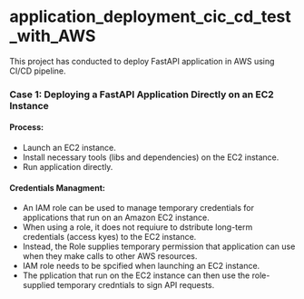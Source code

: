 # application_deployment_cic_cd_test_with_AWS
This project has conducted to deploy FastAPI application in AWS using CI/CD pipeline.

### Case 1: Deploying a FastAPI Application Directly on an EC2 Instance

#### Process:
- Launch an EC2 instance.
- Install necessary tools (libs and dependencies) on the EC2 instance.
- Run application directly.

#### Credentials Managment:

- An IAM role can be used to manage temporary credentials for applications that run on an Amazon EC2 instance.
- When using a role, it does not requiure to dstribute long-term credentials (access kyes) to the EC2 instance.
- Instead, the Role supplies temporary permission that application can use when they make calls to other AWS resources.
- IAM role needs to be spcified when launching an EC2 instance.
- The pplication that run on the EC2 instance can then use the role-supplied temporary credntials to sign API requests.


